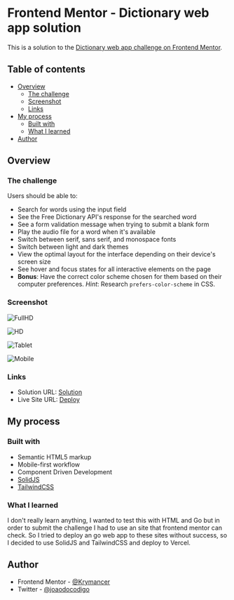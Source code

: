 # Frontend Mentor - Dictionary web app solution

This is a solution to the [Dictionary web app challenge on Frontend Mentor](https://www.frontendmentor.io/challenges/dictionary-web-app-h5wwnyuKFL).

## Table of contents

- [Overview](#overview)
  - [The challenge](#the-challenge)
  - [Screenshot](#screenshot)
  - [Links](#links)
- [My process](#my-process)
  - [Built with](#built-with)
  - [What I learned](#what-i-learned)
- [Author](#author)

## Overview

### The challenge

Users should be able to:

- Search for words using the input field
- See the Free Dictionary API's response for the searched word
- See a form validation message when trying to submit a blank form
- Play the audio file for a word when it's available
- Switch between serif, sans serif, and monospace fonts
- Switch between light and dark themes
- View the optimal layout for the interface depending on their device's screen size
- See hover and focus states for all interactive elements on the page
- **Bonus**: Have the correct color scheme chosen for them based on their computer preferences. _Hint_: Research `prefers-color-scheme` in CSS.

### Screenshot

![FullHD](https://raw.githubusercontent.com/Krymancer/dictionary-solid/main/.github/fullhd.png)

![HD](https://raw.githubusercontent.com/Krymancer/dictionary-solid/main/.github/hd.png)

![Tablet](https://raw.githubusercontent.com/Krymancer/dictionary-solid/main/.github/tablet.png)

![Mobile](https://raw.githubusercontent.com/Krymancer/dictionary-solid/main/.github/mobile.png)

### Links

- Solution URL: [Solution](https://www.frontendmentor.io/solutions/dictionary-app-with-solidjs-and-tailwindcss-u8qxBdHw9x)
- Live Site URL: [Deploy](https://dictionary-solid.vercel.app/)

## My process

### Built with

- Semantic HTML5 markup
- Mobile-first workflow
- Component Driven Development
- [SolidJS](https://www.solidjs.com/)
- [TailwindCSS](https://tailwindcss.com/)

### What I learned

I don't really learn anything, I wanted to test this with HTML and Go but in order to submit the challenge I had to use an site that frontend mentor can check. So I tried to deploy an go web app to these sites without success, so I decided to use SolidJS and TailwindCSS and deploy to Vercel.

## Author

- Frontend Mentor - [@Krymancer](https://www.frontendmentor.io/profile/Krymancer)
- Twitter - [@joaodocodigo](https://twitter.com/joaodocodigo)
